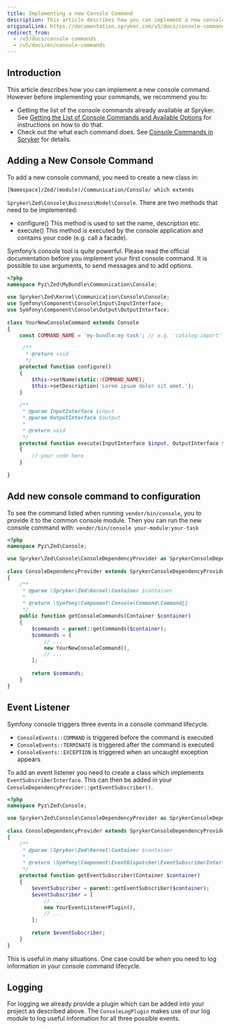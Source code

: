```yaml
---
title: Implementing a new Console Command
description: This article describes how you can implement a new console command.
originalLink: https://documentation.spryker.com/v5/docs/console-commands
redirect_from:
  - /v5/docs/console-commands
  - /v5/docs/en/console-commands
---
```


## Introduction
This article describes how you can implement a new console command. However before implementing your commands, we recommend you to:

* Getting the list of the console commands already available at Spryker. See [Getting the List of Console Commands and Available Options](https://documentation.spryker.com/docs/en/getting-the-list-of-console-commands-and-available-options) for instructions on how to do that. 
* Check out the what each command does. See [Console Commands in Spryker](https://documentation.spryker.com/docs/en/console) for details.

## Adding a New Console Command
To add a new console command, you need to create a new class in:

`[Namespace]/Zed/(module)/Communication/Console/ which extends`

`Spryker\Zed\Console\Business\Model\Console`. There are two methods that need to be implemented:

* configure()	This method is used to set the name, description etc.
* execute()	This method is executed by the console application and contains your code (e.g. call a facade).

Symfony’s console tool is quite powerful. Please read the official documentation before you implement your first console command. It is possible to use arguments, to send messages and to add options.

```php
<?php
namespace Pyz\Zed\MyBundle\Communication\Console;
 
use Spryker\Zed\Kernel\Communication\Console\Console;
use Symfony\Component\Console\Input\InputInterface;
use Symfony\Component\Console\Output\OutputInterface;
 
class YourNewConsoleCommand extends Console
{
    const COMMAND_NAME = 'my-bundle:my-task'; // e.g. 'catalog:import'

     /**
      * @return void
      */
    protected function configure()
    {
        $this->setName(static::COMMAND_NAME);
        $this->setDescription('Lorem ipsum dolor sit amet.');
    }
 
    /**
     * @param InputInterface $input
     * @param OutputInterface $output
     *
     * @return void
     */
    protected function execute(InputInterface $input, OutputInterface $output)
    {
        // your code here
    }
 
}
```

## Add new console command to configuration
To see the command listed when running `vendor/bin/console`, you to provide it to the common console module. Then you can run the new console command with: `vendor/bin/console your-module:your-task`

```php
<?php
namespace Pyz\Zed\Console;

use Spryker\Zed\Console\ConsoleDependencyProvider as SprykerConsoleDependencyProvider;
 
class ConsoleDependencyProvider extends SprykerConsoleDependencyProvider
{
    /**
     * @param \Spryker\Zed\Kernel\Container $container
     *
     * @return \Symfony\Component\Console\Command\Command[]
     */
    public function getConsoleCommands(Container $container)
    {
        $commands = parent::getCommands($container);
        $commands = [
            // ...
            new YourNewConsoleCommand(),
            // ...
        ];
 
        return $commands;
    }
}
```

## Event Listener
Symfony console triggers three events in a console command lifecycle.

* `ConsoleEvents::COMMAND` is triggered before the command is executed
* `ConsoleEvents::TERMINATE` is triggered after the command is executed
* `ConsoleEvents::EXCEPTION` is triggered when an uncaught exception appears

To add an event listener you need to create a class which implements `EventSubscriberInterface`. This can then be added in your `ConsoleDependencyProvider::getEventSubscriber()`.

```php
<?php
namespace Pyz\Zed\Console;

use Spryker\Zed\Console\ConsoleDependencyProvider as SprykerConsoleDependencyProvider;
 
class ConsoleDependencyProvider extends SprykerConsoleDependencyProvider
{
    /**
     * @param \Spryker\Zed\Kernel\Container $container
     *
     * @return \Symfony\Component\EventDispatcher\EventSubscriberInterface[]
     */
    protected function getEventSubscriber(Container $container)
    {
        $eventSubscriber = parent::getEventSubscriber($container);
        $eventSubscriber = [
            // ...
            new YourEventListenerPlugin(),
            // ...
        ];
 
        return $eventSubscriber;
    }
}
```

This is useful in many situations. One case could be when you need to log information in your console command lifecycle.

## Logging
For logging we already provide a plugin which can be added into your project as described above. The `ConsoleLogPlugin` makes use of our log module to log useful information for all three possible events.


